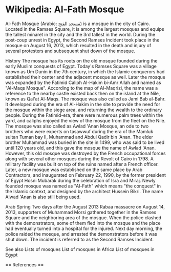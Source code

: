 
# Wikipedia: Al-Fath Mosque
Al-Fath Mosque (Arabic: مسجد الفتح) is a mosque in the city of Cairo. Located in the Ramses Square, it is among the largest mosques and equips the tallest minaret in the city and the 3rd tallest in the world. During the post-coup unrest in Egypt, the Second Ramses Incident took place in the mosque on August 16, 2013, which resulted in the death and injury of several protesters and subsequent shut down of the mosque.

History
The mosque has its roots on the old mosque founded during the early Muslim conquests of Egypt. Today's Ramses Square was a village known as Um Dunin in the 7th century, in which the Islamic conquerors had established their center and the adjacent mosque as well. Later the mosque was expanded by the Fatimid Caliph Al-Hakim bi-Amr Allah and named as "Al-Maqs Mosque". According to the map of Al-Maqrizi, the name was a reference to the nearby castle  existed back then on the island at the Nile, known as Qal'at Al-Maqs. The mosque was also called as Jami Bab al-Bahr. It developed during the era of Al-Hakim in the site to provide the need for the mosque within the siege area, and returning the wealth to the ordinary people. During the Fatimid-era, there were numerous palm trees within the yard, and caliphs enjoyed the view of the mosque from the fleet on the Nile.
The mosque was also called as Awlad 'Anan Mosque, an ode to two brothers who were experts on tasawwuf during the era of the Mamluk sultan Tuman bay II, Muhammad and Abdul Qadir bin 'Anan. The elder brother Muhammad was buried in the site in 1499, who was said to be lived until 120 years old, and this gave the mosque the name of Awlad 'Anan.
However, this old mosque was destroyed by the French occupational forces along with several other mosques during the Revolt of Cairo in 1798. A military facility was built on top of the ruins named after a French officer.
Later, a new mosque was established on the same place by Arab Contractors, and inaugurated on February 22, 1990, by the former president of Egypt Hosni Mubarak during the celebration of Isra and Miraj. Newly founded mosque was named as "Al-Fath" which means "the conquest" in the Islamic context, and designed by the architect Hussein Bikri. The name Alwad 'Anan is also still being used.

Arab Spring
Two days after the August 2013 Rabaa massacre on August 14, 2013, supporters of Muhammad Morsi gathered together in the Ramses Square and the neighboring area of the mosque. When the police clashed with the demonstrators, some of them fled into the mosque and the place had eventually turned into a hospital for the injured. Next day morning, the police raided the mosque, and arrested the demonstrators before it was shut down. The incident is referred to as the Second Ramses Incident.

See also
Lists of mosques
List of mosques in Africa
List of mosques in Egypt


== References ==